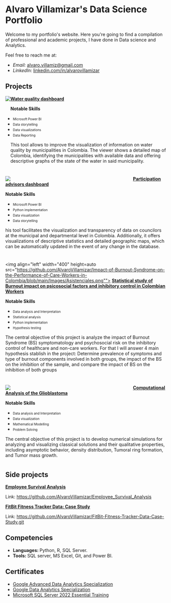 # Alvaro Villamizar's Data Science Portfolio
Welcome to my portfolio's website. Here you're going to find a compilation of professional and academic projects, I have done in Data science and Analytics.

Feel free to reach me at:
- *Email:* [alvaro.villamiz@gmail.com]()
- *LinkedIn:* [linkedin.com/in/alvarovillamizar](linkedin.com/in/lvarovillamizar)

## Projects

<img align="left" width=auto height=235 src="https://www.tipcolombia.com/wp-content/uploads/2022/10/monitoreo.png"> **[<u> Water quality dashboard </u>](https://github.com/AlvaroVillamizar/Visor-de-Calidad-del-agua)**

<b> Notable Skills </b>
- <font size ="-2">Microsoft Power BI </font>
- <font size ="-2">Data storytelling </font>
- <font size ="-2">Data visualizations </font>
- <font size ="-2">Data Reporting </font>

This tool allows to improve the visualization of information on water quality by municipalities in Colombia. The viewer shows a detailed map of Colombia, identifying the municipalities with available data and offering descriptive graphs of the state of the water in said municipality.


#

<img align="left" width=400 height=auto src="https://miro.medium.com/v2/resize:fit:720/format:webp/1*5yaiuAgK0Uo4X62OW0CAeg.png"> **[<u> Participation advisors dashboard </u>](https://github.com/AlvaroVillamizar/Visor-datos-consejeros-OPP)**

<b> Notable Skills </b>
- <font size ="-2">Microsoft Power BI </font>
- <font size ="-2">Python implementation </font>
- <font size ="-2">Data visualization </font>
- <font size ="-2">Data storytelling </font>

his tool facilitates the visualization and transparency of data on councilors at the municipal and departmental level in Colombia. Additionally, it offers visualizations of descriptive statistics and detailed geographic maps, which can be automatically updated in the event of any change in the database.

#

<img align="left" width="400" height=auto src="https://github.com/AlvaroVillamizar/Impact-of-Burnout-Syndrome-on-the-Performance-of-Care-Workers-in-Colombia/blob/main/Images/Asistenciales.png""> **[<u> Statistical study of Burnout impact on psicosocial factors and inhibitory control in Colombian Workers </u>](https://github.com/AlvaroVillamizar/Glioblastomas-Analysis.git)**

<b> Notable Skills </b>
- <font size ="-2">Data analysis and Interpretation </font>
- <font size ="-2">Statistical analysis </font>
- <font size ="-2">Python implementation</font>
- <font size ="-2">Hypothesis testing </font>

The central objective of this project is analyze the impact of Burnout Syndrome (BS) symptomatology and psychosocial risk on the inhibitory control of healthcare and non-care workers. For that I will answer 4 main hypothesis stablish in the project: Determine prevalence of symptoms and type of burnout components involved in both groups, the impact of the BS on the inhibition of the sample, and compare the impact of BS on the inhibition of both groups

#

<img align="left" width="400" height=auto src="https://assets.neurosurgicalatlas.com/aaroncohen-gadol-com/Patient_Education/Glioma/glioma-blog-7-fig-1.jpg"> **[<u> Computational Analysis of the Glioblastoma </u>](https://github.com/AlvaroVillamizar/Glioblastomas-Analysis.git)**

<b> Notable Skills </b>
- <font size ="-2">Data analysis and Interpretation </font>
- <font size ="-2">Data visualization </font>
- <font size ="-2">Mathematical Modelling </font>
- <font size ="-2">Problem Solving </font>

The central objective of this project is to develop numerical simulations for analyzing and visualizing classical solutions and their qualitative properties, including asymptotic behavior, density distribution, Tumoral ring formation, and Tumor mass growth.

#

## Side projects

**[<u> Employee Survival Analysis </u>](https://github.com/AlvaroVillamizar/Employee_Survival_Analysis)**

Link: https://github.com/AlvaroVillamizar/Employee_Survival_Analysis

**[<u> FitBit Fitness Tracker Data: Case Study </u>](https://github.com/AlvaroVillamizar/FitBit-Fitness-Tracker-Data-Case-Study.git)**

Link: https://github.com/AlvaroVillamizar/FitBit-Fitness-Tracker-Data-Case-Study.git


## Competencies
- <strong> Languages: </strong> Python, R, SQL Server.
- <strong> Tools: </strong> SQL server, MS Excel, Git, and Power BI.

## Certificates
- [Google Advanced Data Analytics Specialization](https://www.coursera.org/account/accomplishments/specialization/certificate/AQCZD9T436YJ)
- [Google Data Analytics Specialization](https://coursera.org/share/0e538e0dddace4fccf49bdf5a8f4f701)
- [Microsoft SQL Server 2022 Essential Training](https://www.linkedin.com/learning/certificates/bff815d15690ee694796c0e2f32b0180b83cfe241140ad8971e9a875006e7f2a)
